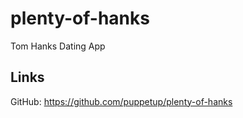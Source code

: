 # plenty-of-hanks
Tom Hanks  Dating App


## Links 
GitHub: https://github.com/puppetup/plenty-of-hanks